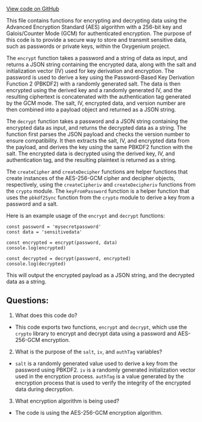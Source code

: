 [View code on GitHub](https://github.com/oxygenium-network/oxygenium-web3/packages/web3-wallet/src/password-crypto.ts)

This file contains functions for encrypting and decrypting data using the Advanced Encryption Standard (AES) algorithm with a 256-bit key and Galois/Counter Mode (GCM) for authenticated encryption. The purpose of this code is to provide a secure way to store and transmit sensitive data, such as passwords or private keys, within the Oxygenium project.

The `encrypt` function takes a password and a string of data as input, and returns a JSON string containing the encrypted data, along with the salt and initialization vector (IV) used for key derivation and encryption. The password is used to derive a key using the Password-Based Key Derivation Function 2 (PBKDF2) with a randomly generated salt. The data is then encrypted using the derived key and a randomly generated IV, and the resulting ciphertext is concatenated with the authentication tag generated by the GCM mode. The salt, IV, encrypted data, and version number are then combined into a payload object and returned as a JSON string.

The `decrypt` function takes a password and a JSON string containing the encrypted data as input, and returns the decrypted data as a string. The function first parses the JSON payload and checks the version number to ensure compatibility. It then extracts the salt, IV, and encrypted data from the payload, and derives the key using the same PBKDF2 function with the salt. The encrypted data is decrypted using the derived key, IV, and authentication tag, and the resulting plaintext is returned as a string.

The `createCipher` and `createDecipher` functions are helper functions that create instances of the AES-256-GCM cipher and decipher objects, respectively, using the `createCipheriv` and `createDecipheriv` functions from the `crypto` module. The `keyFromPassword` function is a helper function that uses the `pbkdf2Sync` function from the `crypto` module to derive a key from a password and a salt.

Here is an example usage of the `encrypt` and `decrypt` functions:

```
const password = 'mysecretpassword'
const data = 'sensitivedata'

const encrypted = encrypt(password, data)
console.log(encrypted)

const decrypted = decrypt(password, encrypted)
console.log(decrypted)
```

This will output the encrypted payload as a JSON string, and the decrypted data as a string.
## Questions: 
 1. What does this code do?
- This code exports two functions, `encrypt` and `decrypt`, which use the `crypto` library to encrypt and decrypt data using a password and AES-256-GCM encryption.

2. What is the purpose of the `salt`, `iv`, and `authTag` variables?
- `salt` is a randomly generated value used to derive a key from the password using PBKDF2. `iv` is a randomly generated initialization vector used in the encryption process. `authTag` is a value generated by the encryption process that is used to verify the integrity of the encrypted data during decryption.

3. What encryption algorithm is being used?
- The code is using the AES-256-GCM encryption algorithm.